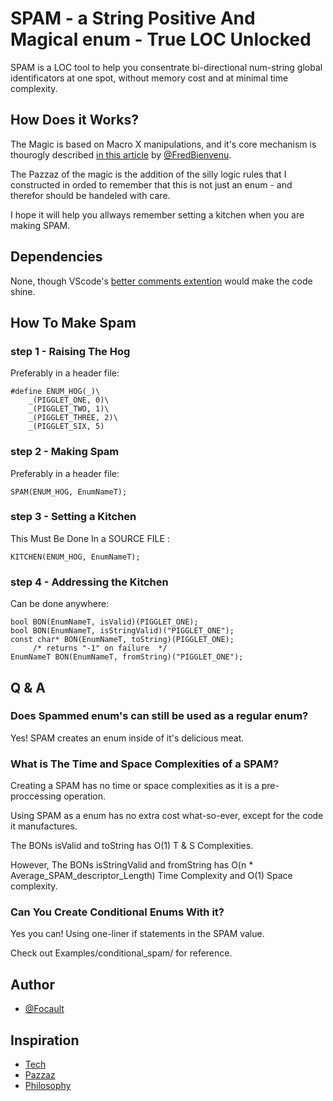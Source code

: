 # SPAM - a String Positive And Magical enum - True LOC Unlocked

SPAM is a LOC tool to help you consentrate bi-directional num-string global identificators at one spot, without memory cost and at minimal time complexity.

## How Does it Works?

The Magic is based on Macro X manipulations, and it's core mechanism is thourogly described [in this article](https://www.codeproject.com/Articles/1118009/A-Smart-Enum-library-in-C-using-X-macros) by [@FredBienvenu](https://www.codeproject.com/script/Membership/View.aspx?mid=10721142).

The Pazzaz of the magic is the addition of the silly logic rules that I constructed in orded to remember that this is not just an enum - and therefor should be handeled with care.

I hope it will help you allways remember setting a kitchen when you are making SPAM.

## Dependencies

None, though VScode's [better comments extention](https://marketplace.visualstudio.com/items?itemName=aaron-bond.better-comments) would make the code shine.

## How To Make Spam

### step 1 - Raising The Hog

Preferably in a header file:
```
#define ENUM_HOG(_)\
    _(PIGGLET_ONE, 0)\ 
    _(PIGGLET_TWO, 1)\ 
    _(PIGGLET_THREE, 2)\ 
    _(PIGGLET_SIX, 5)
```            
### step 2 - Making Spam

Preferably in a header file:
```
SPAM(ENUM_HOG, EnumNameT);
```            
### step 3 - Setting a Kitchen

This Must Be Done In a SOURCE FILE :
```
KITCHEN(ENUM_HOG, EnumNameT);
```            
### step 4 - Addressing the Kitchen

Can be done anywhere:
```
bool BON(EnumNameT, isValid)(PIGGLET_ONE);
bool BON(EnumNameT, isStringValid)("PIGGLET_ONE");
const char* BON(EnumNameT, toString)(PIGGLET_ONE);
     /* returns "-1" on failure  */
EnumNameT BON(EnumNameT, fromString)("PIGGLET_ONE");
```

## Q & A

### Does Spammed enum's can still be used as a regular enum?

Yes! SPAM creates an enum inside of it's delicious meat.

### What is The Time and Space Complexities of a SPAM?

 Creating a SPAM has no time or space complexities as it
 is a pre-proccessing operation.

 Using SPAM as a enum has no extra cost what-so-ever, 
 except for the code it manufactures.

 The BONs isValid and toString has O(1) T & S Complexities.

 However, The BONs isStringValid and fromString has 
 O(n * Average_SPAM_descriptor_Length) Time Complexity
 and O(1) Space complexity.

### Can You Create Conditional Enums With it?

Yes you can! Using one-liner if statements in the SPAM value.

Check out Examples/conditional_spam/ for reference.

## Author

* [@Focault](https://github.com/Focault)

## Inspiration

* [Tech](https://www.codeproject.com/Articles/1118009/A-Smart-Enum-library-in-C-using-X-macros)
* [Pazzaz](https://www.dailymotion.com/video/x2hwqlw)
* [Philosophy](https://vimeo.com/745319831)